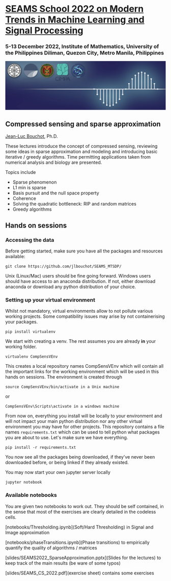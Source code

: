 # [SEAMS School 2022 on Modern Trends in Machine Learning and Signal Processing](https://math.upd.edu.ph/seamsschoolmanila2022)
### 5-13 December 2022, Institute of Mathematics, University of the Philippines Diliman, Quezon City, Metro Manila, Philippines

![school banner](mtsdp.jpg)

## Compressed sensing and sparse approximation 
[Jean-Luc Bouchot](jlbouchot.github.io), Ph.D.

These lectures introduce the concept of compressed sensing, reviewing some ideas in sparse approximation and modeling and introducing basic iterative / greedy algorithms. 
Time permitting applications taken from numerical analysis and biology are presented. 

Topics include 
* Sparse phenomenon 
* L1 min is sparse
* Basis pursuit and the null space property 
* Coherence 
* Solving the quadratic bottleneck: RIP and random matrices 
* Greedy algorithms 

## Hands on sessions

### Accessing the data

Before getting started, make sure you have all the packages and resources available: 

    git clone https://github.com/jlbouchot/SEAMS_MTSDP/

Unix (Linux/Mac) users should be fine going forward. 
Windows users should have access to an anaconda distribution. If not, either download anaconda or download any python distribution of your choice. 

### Setting up your virtual environment

Whilst not mandatory, virtual environments allow to not pollute various working projects. 
Some compatibility issues may arise by not containerising your packages. 

    pip install virtualenv

We start with creating a venv. The rest assumes you are already **in** your working folder. 


    virtualenv CompSensVEnv 

This creates a local repository names CompSensVEnv which will contain all the important links for the working environment which will be used in this hands on sessions. 
The environment is created through 

    source CompSensVEnv/bin/activate in a Unix machine

or 

    CompSensVEnv\Scripts\activate in a windows machine

From now on, everything you install will be locally to your environment and will not impact your main python distribution nor any other virtual environment you may have for other projects. 
This repository contains a file names `requirements.txt` which can be used to tell python what packages you are about to use. 
Let's make sure we have everything. 

    pip install -r requirements.txt

You now see all the packages being downloaded, if they've never been downloaded before, or being linked if they already existed. 

You may now start your own jupyter server locally 

    jupyter notebook

### Available notebooks

You are given two notebooks to work out. They should be self contained, in the sense that most of the exercises are clearly detailed in the codeless cells.

[notebooks/Thresholding.ipynb](Soft/Hard Thresholding)  in Signal and Image approximation

[notebooks/phaseTransitions.ipynb](Phase transitions) to empirically quantify the quality of algorithms / matrices

[slides/SEAMS2022_SparseApproximation.pptx](Slides for the lectures) to keep track of the main results (be ware of some typos)

[slides/SEAMS_CS_2022.pdf](exercise sheet) contains some exercises